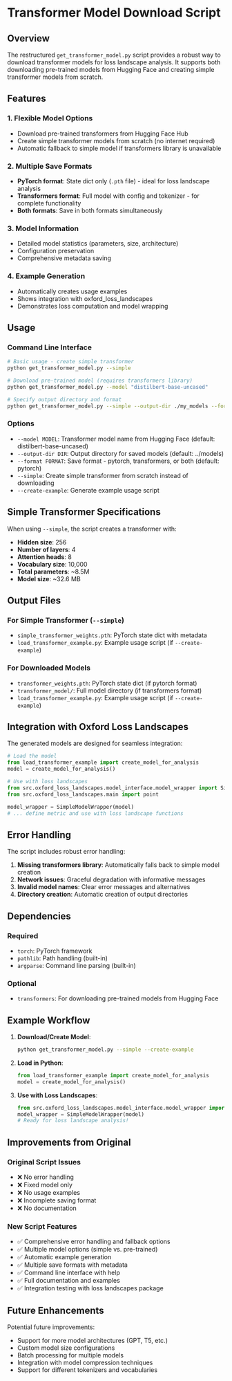 # Transformer Model Download Script

## Overview

The restructured `get_transformer_model.py` script provides a robust way to download transformer models for loss landscape analysis. It supports both downloading pre-trained models from Hugging Face and creating simple transformer models from scratch.

## Features

### 1. **Flexible Model Options**

- Download pre-trained transformers from Hugging Face Hub
- Create simple transformer models from scratch (no internet required)
- Automatic fallback to simple model if transformers library is unavailable

### 2. **Multiple Save Formats**

- **PyTorch format**: State dict only (`.pth` file) - ideal for loss landscape analysis
- **Transformers format**: Full model with config and tokenizer - for complete functionality
- **Both formats**: Save in both formats simultaneously

### 3. **Model Information**

- Detailed model statistics (parameters, size, architecture)
- Configuration preservation
- Comprehensive metadata saving

### 4. **Example Generation**

- Automatically creates usage examples
- Shows integration with oxford_loss_landscapes
- Demonstrates loss computation and model wrapping

## Usage

### Command Line Interface

```bash
# Basic usage - create simple transformer
python get_transformer_model.py --simple

# Download pre-trained model (requires transformers library)
python get_transformer_model.py --model "distilbert-base-uncased"

# Specify output directory and format
python get_transformer_model.py --simple --output-dir ./my_models --format pytorch

```

### Options

- `--model MODEL`: Transformer model name from Hugging Face (default: distilbert-base-uncased)
- `--output-dir DIR`: Output directory for saved models (default: ../models)
- `--format FORMAT`: Save format - pytorch, transformers, or both (default: pytorch)
- `--simple`: Create simple transformer from scratch instead of downloading
- `--create-example`: Generate example usage script

## Simple Transformer Specifications

When using `--simple`, the script creates a transformer with:

- **Hidden size**: 256
- **Number of layers**: 4
- **Attention heads**: 8
- **Vocabulary size**: 10,000
- **Total parameters**: ~8.5M
- **Model size**: ~32.6 MB

## Output Files

### For Simple Transformer (`--simple`)

- `simple_transformer_weights.pth`: PyTorch state dict with metadata
- `load_transformer_example.py`: Example usage script (if `--create-example`)

### For Downloaded Models

- `transformer_weights.pth`: PyTorch state dict (if pytorch format)
- `transformer_model/`: Full model directory (if transformers format)
- `load_transformer_example.py`: Example usage script (if `--create-example`)

## Integration with Oxford Loss Landscapes

The generated models are designed for seamless integration:

```python
# Load the model
from load_transformer_example import create_model_for_analysis
model = create_model_for_analysis()

# Use with loss landscapes
from src.oxford_loss_landscapes.model_interface.model_wrapper import SimpleModelWrapper
from src.oxford_loss_landscapes.main import point

model_wrapper = SimpleModelWrapper(model)
# ... define metric and use with loss landscape functions
```

## Error Handling

The script includes robust error handling:

1. **Missing transformers library**: Automatically falls back to simple model creation
2. **Network issues**: Graceful degradation with informative messages
3. **Invalid model names**: Clear error messages and alternatives
4. **Directory creation**: Automatic creation of output directories

## Dependencies

### Required

- `torch`: PyTorch framework
- `pathlib`: Path handling (built-in)
- `argparse`: Command line parsing (built-in)

### Optional

- `transformers`: For downloading pre-trained models from Hugging Face

## Example Workflow

1. **Download/Create Model**:

   ```bash
   python get_transformer_model.py --simple --create-example
   ```

2. **Load in Python**:

   ```python
   from load_transformer_example import create_model_for_analysis
   model = create_model_for_analysis()
   ```

3. **Use with Loss Landscapes**:

   ```python
   from src.oxford_loss_landscapes.model_interface.model_wrapper import SimpleModelWrapper
   model_wrapper = SimpleModelWrapper(model)
   # Ready for loss landscape analysis!
   ```

## Improvements from Original

### Original Script Issues

- ❌ No error handling
- ❌ Fixed model only
- ❌ No usage examples
- ❌ Incomplete saving format
- ❌ No documentation

### New Script Features

- ✅ Comprehensive error handling and fallback options
- ✅ Multiple model options (simple vs. pre-trained)
- ✅ Automatic example generation
- ✅ Multiple save formats with metadata
- ✅ Command line interface with help
- ✅ Full documentation and examples
- ✅ Integration testing with loss landscapes package

## Future Enhancements

Potential future improvements:

- Support for more model architectures (GPT, T5, etc.)
- Custom model size configurations
- Batch processing for multiple models
- Integration with model compression techniques
- Support for different tokenizers and vocabularies
